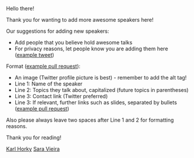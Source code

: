 Hello there!

Thank you for wanting to add more awesome speakers here!

Our suggestions for adding new speakers:

* Add people that you believe hold awesome talks
* For privacy reasons, let people know you are adding them here ([example tweet](https://twitter.com/karlhorky/status/927550556570357760))

Format ([example pull request](https://github.com/karlhorky/awesome-speakers/pull/35/files)):

* An image (Twitter profile picture is best) - remember to add the alt tag!
* Line 1: Name of the speaker
* Line 2: Topics they talk about, capitalized (future topics in parentheses)
* Line 3: Contact link (Twitter preferred)
* Line 3: If relevant, further links such as slides, separated by bullets ([example pull request](https://github.com/karlhorky/awesome-speakers/pull/49))

Also please always leave two spaces after Line 1 and 2 for formatting reasons.

Thank you for reading!

[Karl Horky](https://twitter.com/karlhorky)
[Sara Vieira](https://twitter.com/NikkitaFTW)
